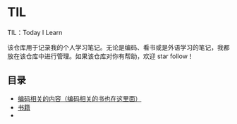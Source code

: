 # TIL

TIL：Today I Learn

该仓库用于记录我的个人学习笔记。无论是编码、看书或是外语学习的笔记，我都放在该仓库中进行管理。如果该仓库对你有帮助，欢迎 star follow！

## 目录

- [编码相关的内容（编码相关的书也在这里面）](https://github.com/NansenHo/TIL/tree/main/code)
- [书籍](https://github.com/NansenHo/TIL/tree/main/books)
- 





